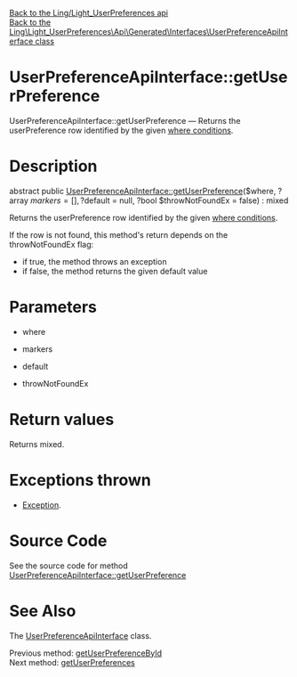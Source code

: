 [Back to the Ling/Light_UserPreferences api](https://github.com/lingtalfi/Light_UserPreferences/blob/master/doc/api/Ling/Light_UserPreferences.md)<br>
[Back to the Ling\Light_UserPreferences\Api\Generated\Interfaces\UserPreferenceApiInterface class](https://github.com/lingtalfi/Light_UserPreferences/blob/master/doc/api/Ling/Light_UserPreferences/Api/Generated/Interfaces/UserPreferenceApiInterface.md)


UserPreferenceApiInterface::getUserPreference
================



UserPreferenceApiInterface::getUserPreference — Returns the userPreference row identified by the given [where conditions](https://github.com/lingtalfi/SimplePdoWrapper#the-where-conditions).




Description
================


abstract public [UserPreferenceApiInterface::getUserPreference](https://github.com/lingtalfi/Light_UserPreferences/blob/master/doc/api/Ling/Light_UserPreferences/Api/Generated/Interfaces/UserPreferenceApiInterface/getUserPreference.md)($where, ?array $markers = [], ?$default = null, ?bool $throwNotFoundEx = false) : mixed




Returns the userPreference row identified by the given [where conditions](https://github.com/lingtalfi/SimplePdoWrapper#the-where-conditions).

If the row is not found, this method's return depends on the throwNotFoundEx flag:
- if true, the method throws an exception
- if false, the method returns the given default value




Parameters
================


- where

    

- markers

    

- default

    

- throwNotFoundEx

    


Return values
================

Returns mixed.


Exceptions thrown
================

- [Exception](http://php.net/manual/en/class.exception.php).&nbsp;







Source Code
===========
See the source code for method [UserPreferenceApiInterface::getUserPreference](https://github.com/lingtalfi/Light_UserPreferences/blob/master/Api/Generated/Interfaces/UserPreferenceApiInterface.php#L114-L114)


See Also
================

The [UserPreferenceApiInterface](https://github.com/lingtalfi/Light_UserPreferences/blob/master/doc/api/Ling/Light_UserPreferences/Api/Generated/Interfaces/UserPreferenceApiInterface.md) class.

Previous method: [getUserPreferenceById](https://github.com/lingtalfi/Light_UserPreferences/blob/master/doc/api/Ling/Light_UserPreferences/Api/Generated/Interfaces/UserPreferenceApiInterface/getUserPreferenceById.md)<br>Next method: [getUserPreferences](https://github.com/lingtalfi/Light_UserPreferences/blob/master/doc/api/Ling/Light_UserPreferences/Api/Generated/Interfaces/UserPreferenceApiInterface/getUserPreferences.md)<br>

